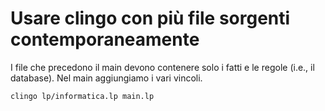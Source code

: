 # Usare clingo con più file sorgenti contemporaneamente

I file che precedono il main devono contenere solo i fatti e le regole (i.e., il database). 
Nel main aggiungiamo i vari vincoli.
```bash
clingo lp/informatica.lp main.lp
```